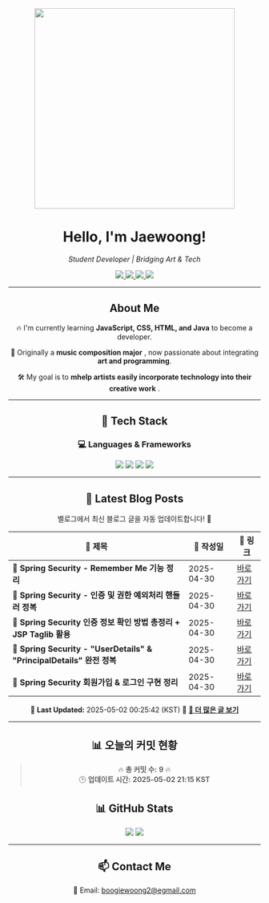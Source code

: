 
<div align="center">
  <img src="https://github.com/Jaewoong-Hwang/Jaewoong-Hwang/blob/main/Character.gif" width="400">
<h1 align="center" font-weight="bold">Hello, I'm Jaewoong! </h1>

<p align="center"><em>Student Developer | Bridging Art & Tech</em></p>

<p align="center">
  <a href="https://github.com/Jaewoong-Hwang">
    <img src="https://img.shields.io/github/followers/Jaewoong-Hwang?label=Follow&style=social" />
  </a>
  <a href="https://velog.io/@mypalebluedot29/posts">
    <img src="https://img.shields.io/badge/Velog-20C997?style=flat-square&logo=velog&logoColor=white"/>
  </a>
  <a href="https://www.youtube.com/@boogiewoong2819">
    <img src="https://img.shields.io/badge/YouTube-FF0000?style=flat-square&logo=youtube&logoColor=white"/>
  </a>
  <a href="https://www.instagram.com/boogie_woong2">
    <img src="https://img.shields.io/badge/Instagram-E4405F?style=flat-square&logo=instagram&logoColor=white"/>
  </a>
</p>

---

## About Me
 <p>🔥 I'm currently learning <strong>JavaScript, CSS, HTML, and Java</strong> to become a developer.</p>
 <p>🎨 Originally a <strong>music composition major</strong> , now passionate about integrating <strong>art and programming</strong>.</p>
 <p>🛠 My goal is to <strong>mhelp artists easily incorporate technology into their creative work</strong> .</p>

---

## 🚀 Tech Stack
### 💻 Languages & Frameworks
<p>
  <img src="https://img.shields.io/badge/JavaScript-F7DF1E?style=for-the-badge&logo=javascript&logoColor=black"/>
  <img src="https://img.shields.io/badge/CSS3-1572B6?style=for-the-badge&logo=css3&logoColor=white"/>
  <img src="https://img.shields.io/badge/HTML5-E34F26?style=for-the-badge&logo=html5&logoColor=white"/>
  <img src="https://img.shields.io/badge/Java-007396?style=for-the-badge&logo=java&logoColor=white"/>
</p>

---



## 📝 Latest Blog Posts
 벨로그에서 최신 블로그 글을 자동 업데이트합니다! 🚀

<!-- BLOG-POST-LIST:START -->
| 📝 제목 | 📅 작성일 | 🔗 링크 |
|---------|------------------|---------|
| **📌 Spring Security - Remember Me 기능 정리** | 2025-04-30 | [바로가기](https://velog.io/@mypalebluedot29/Spring-Security-Remember-Me-기능-정리) |
| **📌 Spring Security - 인증 및 권한 예외처리 핸들러 정복** | 2025-04-30 | [바로가기](https://velog.io/@mypalebluedot29/Spring-Security-인증-및-권한-예외처리-핸들러-정복-rteikpxe) |
| **📌 Spring Security 인증 정보 확인 방법 총정리 + JSP Taglib 활용** | 2025-04-30 | [바로가기](https://velog.io/@mypalebluedot29/Spring-Security-인증-정보-확인-방법-총정리-JSP-Taglib-활용-59quvgb6) |
| **📌 Spring Security - "UserDetails" & "PrincipalDetails" 완전 정복** | 2025-04-30 | [바로가기](https://velog.io/@mypalebluedot29/Spring-Security-UserDetails-PrincipalDetails-완전-정복) |
| **📌 Spring Security 회원가입 & 로그인 구현 정리** | 2025-04-30 | [바로가기](https://velog.io/@mypalebluedot29/Spring-Security-회원가입-로그인-구현-정리) |

📅 **Last Updated:** 2025-05-02 00:25:42 (KST)
🔗 **[📖 더 많은 글 보기](https://velog.io/@mypalebluedot29)**
<!-- BLOG-POST-LIST:END -->




---



























































































































































































































































































































































































































































































































































































































































## 📊 오늘의 커밋 현황
> 🔥 **총 커밋 수:** **9** 🔥  
> 🕒 **업데이트 시간:** **2025-05-02 21:15 KST**

## 📊 GitHub Stats
<p align="center">
  <img src="https://github-readme-stats.vercel.app/api?username=Jaewoong-Hwang&show_icons=true&theme=tokyonight"/>
  <img src="https://github-readme-streak-stats.herokuapp.com/?user=Jaewoong-Hwang&theme=tokyonight"/>
</p>


---

## 📫 Contact Me
 📧 Email: boogiewoong2@egmail.com 

</div>





